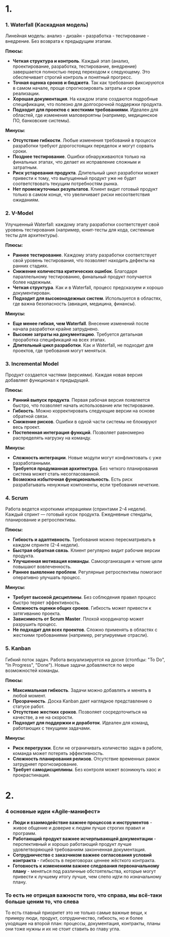 # 1.

### 1. Waterfall (Каскадная модель)
Линейная модель: анализ - дизайн - разработка - тестирование - внедрение. Без возврата к предыдущим этапам.

**Плюсы:**
- **Четкая структура и контроль**. Каждый этап (анализ, проектирование, разработка, тестирование, внедрение) завершается полностью перед переходом к следующему. Это обеспечивает строгий контроль и понятный прогресс.
- **Точная оценка сроков и бюджета**. Так как требования фиксируются в самом начале, проще спрогнозировать затраты и сроки реализации.
- **Хорошая документация**. На каждом этапе создаются подробные спецификации, что полезно для долгосрочной поддержки продукта.
- **Подходит для проектов с жесткими требованиями**. Идеален для областей, где изменения маловероятны (например, медицинское ПО, банковские системы).

**Минусы:**
- **Отсутствие гибкости**. Любые изменения требований в процессе разработки требуют дорогостоящих переделок и могут сорвать сроки.
- **Позднее тестирование**. Ошибки обнаруживаются только на финальных этапах, что делает их исправление сложным и затратным.
- **Риск устаревания продукта**.
Длительный цикл разработки может привести к тому, что выпущенный продукт уже не будет соответствовать текущим потребностям рынка.
- **Нет промежуточных результатов**. Клиент видит готовый продукт только в самом конце, что увеличивает риски несоответствия ожиданиям.

### 2. V-Model
Улучшенный Waterfall: каждому этапу разработки соответствует свой уровень тестирования (например, юнит-тесты для кода, системные тесты для архитектуры).

**Плюсы:**
- **Раннее тестирование**. Каждому этапу разработки соответствует свой уровень тестирования, что позволяет находить дефекты на ранних стадиях.
- **Снижение количества критических ошибок**. Благодаря параллельному тестированию, финальный продукт получается более надежным.
- **Четкая структура**. Как и в Waterfall, процесс предсказуем и хорошо документирован.
- **Подходит для высоконадежных систем**. Используется в областях, где важна безопасность (авиация, медицина, финансы).

**Минусы:**
- **Еще менее гибкая, чем Waterfall**. Внесение изменений после начала разработки крайне затруднено.
- **Высокие затраты на документацию**. Требуется детальная проработка спецификаций на всех этапах.
- **Длительный цикл разработки**. Как и Waterfall, не подходит для проектов, где требования могут меняться.

### 3. Incremental Model
Продукт создается частями (версиями). Каждая новая версия добавляет функционал к предыдущей.

**Плюсы:**
- **Ранний выпуск продукта**. Первая рабочая версия появляется быстро, что позволяет начать использование или тестирование.
- **Гибкость**. Можно корректировать следующие версии на основе обратной связи.
- **Снижение рисков**. Ошибки в одной части системы не блокируют весь проект.
- **Постепенная интеграция функций**. Позволяет равномерно распределять нагрузку на команду.

**Минусы:**
- **Сложность интеграции**. Новые модули могут конфликтовать с уже разработанными.
- **Требуется продуманная архитектура**. Без четкого планирования система может стать несогласованной.
- **Возможна избыточная функциональность**. Есть риск разрабатывать ненужные компоненты, если требования нечеткие.

### 4. Scrum
Работа ведется короткими итерациями (спринтами 2-4 недели). Каждый спринт — готовый кусок продукта. Ежедневные стендапы, планирование и ретроспективы.

**Плюсы:**
- **Гибкость и адаптивность**. Требования можно пересматривать в каждом спринте (2-4 недели).
- **Быстрая обратная связь**. Клиент регулярно видит рабочие версии продукта.
- **Улучшенная мотивация команды**. Самоорганизация и четкие цели повышают вовлеченность.
- **Раннее выявление проблем**. Регулярные ретроспективы помогают оперативно улучшать процесс.

**Минусы:**
- **Требует высокой дисциплины**. Без соблюдения правил процесс быстро теряет эффективность.
- **Сложность оценки общих сроков**. Гибкость может привести к затягиванию проекта.
- **Зависимость от Scrum Master**. Плохой координатор может разрушить процесс.
- **Не подходит для всех проектов**. Сложно применять в областях с жесткими требованиями (например, регулируемые отрасли).

### 5. Kanban
Гибкий поток задач. Работа визуализируется на доске (столбцы: "To Do", "In Progress", "Done"). Новые задачи добавляются по мере возможностей команды.

**Плюсы:**
- **Максимальная гибкость**. Задачи можно добавлять и менять в любой момент.
- **Прозрачность**. Доска Kanban дает наглядное представление о статусе работ.
- **Отсутствие жестких сроков**. Позволяет сосредоточиться на качестве, а не на скорости.
- **Подходит для поддержки и доработок**. Идеален для команд, работающих с текущими задачами.

**Минусы:**
- **Риск перегрузки**. Если не ограничивать количество задач в работе, команда может потерять эффективность.
- **Сложность планирования релизов**. Отсутствие временных рамок затрудняет прогнозирование.
- **Требует самодисциплины**. Без контроля может возникнуть хаос и прокрастинация.

# 2.

### 4 основные идеи «Agile-манифест»
- **Люди и взаимодействие важнее процессов и инструментов** - живое общение и доверие к людям лучше строгих правил и программ.
- **Работающий продукт важнее исчерпывающей документации** - перспективный и хорошо работающий продукт лучше удовлетворяющей требованиям законченная документация.
- **Сотрудничество с заказчиком важнее согласования условий контракта** - гибкость в переговорах ценнее жёсткого контракта.
- **Готовность к изменениям важнее следования первоначальному плану** - меняться под различные обстоятельства, которые могут привести к лучшему итогу лучше, чем слепо идти по изначальному плану.

### То есть не отрицая важности того, что справа, мы всё-таки больше ценим то, что слева
То есть главный приоритет это не только самые важные вещи, к примеру люди, продукт, сотрудничество, гибкость, но и более уходящие на второй план: процессы, документация, контракты, планы они тоже нужны и их не стоит ставить во главу угла.